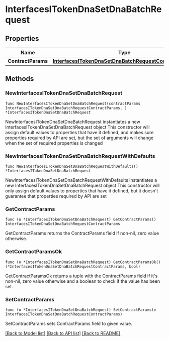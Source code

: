 # InterfacesITokenDnaSetDnaBatchRequest

## Properties

Name | Type | Description | Notes
------------ | ------------- | ------------- | -------------
**ContractParams** | [**InterfacesITokenDnaSetDnaBatchRequestContractParams**](InterfacesITokenDnaSetDnaBatchRequestContractParams.md) |  | 

## Methods

### NewInterfacesITokenDnaSetDnaBatchRequest

`func NewInterfacesITokenDnaSetDnaBatchRequest(contractParams InterfacesITokenDnaSetDnaBatchRequestContractParams, ) *InterfacesITokenDnaSetDnaBatchRequest`

NewInterfacesITokenDnaSetDnaBatchRequest instantiates a new InterfacesITokenDnaSetDnaBatchRequest object
This constructor will assign default values to properties that have it defined,
and makes sure properties required by API are set, but the set of arguments
will change when the set of required properties is changed

### NewInterfacesITokenDnaSetDnaBatchRequestWithDefaults

`func NewInterfacesITokenDnaSetDnaBatchRequestWithDefaults() *InterfacesITokenDnaSetDnaBatchRequest`

NewInterfacesITokenDnaSetDnaBatchRequestWithDefaults instantiates a new InterfacesITokenDnaSetDnaBatchRequest object
This constructor will only assign default values to properties that have it defined,
but it doesn't guarantee that properties required by API are set

### GetContractParams

`func (o *InterfacesITokenDnaSetDnaBatchRequest) GetContractParams() InterfacesITokenDnaSetDnaBatchRequestContractParams`

GetContractParams returns the ContractParams field if non-nil, zero value otherwise.

### GetContractParamsOk

`func (o *InterfacesITokenDnaSetDnaBatchRequest) GetContractParamsOk() (*InterfacesITokenDnaSetDnaBatchRequestContractParams, bool)`

GetContractParamsOk returns a tuple with the ContractParams field if it's non-nil, zero value otherwise
and a boolean to check if the value has been set.

### SetContractParams

`func (o *InterfacesITokenDnaSetDnaBatchRequest) SetContractParams(v InterfacesITokenDnaSetDnaBatchRequestContractParams)`

SetContractParams sets ContractParams field to given value.



[[Back to Model list]](../README.md#documentation-for-models) [[Back to API list]](../README.md#documentation-for-api-endpoints) [[Back to README]](../README.md)


